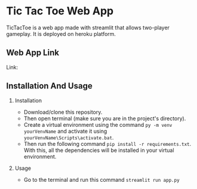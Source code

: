 # Tic Tac Toe Web App
  TicTacToe is a web app made with streamlit that allows two-player gameplay. It is deployed on heroku platform.
  
## Web App Link
Link: 

## Installation And Usage
1. Installation
   - Download/clone this repository. 
   - Then open terminal (make sure you are in the project's directory).
   - Create a virtual environment using the command ````py -m venv yourVenvName```` and activate it using ````yourVenvName\Scripts\activate.bat````.
   - Then run the following command ````pip install -r requirements.txt````. With this, all the dependencies will be installed in your virtual environment.

2. Usage
   - Go to the terminal and run this command ````streamlit run app.py````
